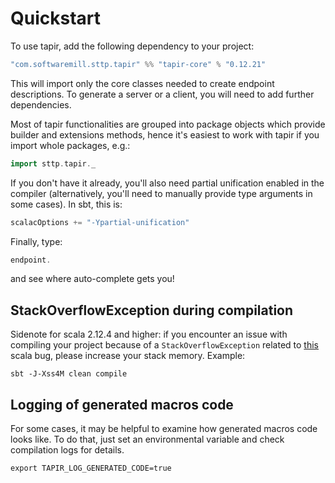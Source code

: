 # Quickstart

To use tapir, add the following dependency to your project:

```scala
"com.softwaremill.sttp.tapir" %% "tapir-core" % "0.12.21"
```

This will import only the core classes needed to create endpoint descriptions. To generate a server or a client, you
will need to add further dependencies.

Most of tapir functionalities are grouped into package objects which provide builder and extensions methods, hence it's
easiest to work with tapir if you import whole packages, e.g.:

```scala
import sttp.tapir._
```

If you don't have it already, you'll also need partial unification enabled in the compiler (alternatively, you'll need 
to manually provide type arguments in some cases). In sbt, this is:

```scala
scalacOptions += "-Ypartial-unification"
```

Finally, type:

```scala
endpoint.
```

and see where auto-complete gets you!

## StackOverflowException during compilation

Sidenote for scala 2.12.4 and higher: if you encounter an issue with compiling your project because of 
a `StackOverflowException` related to [this](https://github.com/scala/bug/issues/10604) scala bug, 
please increase your stack memory. Example:

```
sbt -J-Xss4M clean compile
```

## Logging of generated macros code 
For some cases, it may be helpful to examine how generated macros code looks like.
To do that, just set an environmental variable and check compilation logs for details.    

```
export TAPIR_LOG_GENERATED_CODE=true
```
